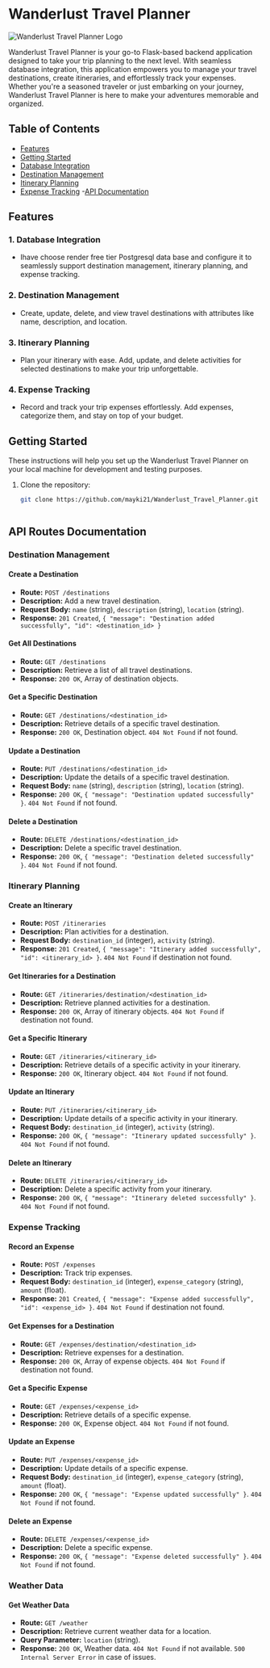 

# Wanderlust Travel Planner

![Wanderlust Travel Planner Logo](https://your-image-url-here.com/logo.png)

Wanderlust Travel Planner is your go-to Flask-based backend application designed to take your trip planning to the next level. With seamless database integration, this application empowers you to manage your travel destinations, create itineraries, and effortlessly track your expenses. Whether you're a seasoned traveler or just embarking on your journey, Wanderlust Travel Planner is here to make your adventures memorable and organized.

## Table of Contents
- [Features](#features)
- [Getting Started](#getting-started)
- [Database Integration](#database-integration)
- [Destination Management](#destination-management)
- [Itinerary Planning](#itinerary-planning)
- [Expense Tracking](#expense-tracking)
-[API Documentation](#API-documentation)

## Features

### 1. Database Integration
- Ihave choose render free tier Postgresql data base  and configure it to seamlessly support destination management, itinerary planning, and expense tracking.

### 2. Destination Management
- Create, update, delete, and view travel destinations with attributes like name, description, and location.

### 3. Itinerary Planning
- Plan your itinerary with ease. Add, update, and delete activities for selected destinations to make your trip unforgettable.

### 4. Expense Tracking
- Record and track your trip expenses effortlessly. Add expenses, categorize them, and stay on top of your budget.

## Getting Started

These instructions will help you set up the Wanderlust Travel Planner on your local machine for development and testing purposes.

1. Clone the repository:
   ```bash
   git clone https://github.com/mayki21/Wanderlust_Travel_Planner.git



## API Routes Documentation

### Destination Management

#### Create a Destination
- **Route:** `POST /destinations`
- **Description:** Add a new travel destination.
- **Request Body:** `name` (string), `description` (string), `location` (string).
- **Response:** `201 Created`, `{ "message": "Destination added successfully", "id": <destination_id> }`

#### Get All Destinations
- **Route:** `GET /destinations`
- **Description:** Retrieve a list of all travel destinations.
- **Response:** `200 OK`, Array of destination objects.

#### Get a Specific Destination
- **Route:** `GET /destinations/<destination_id>`
- **Description:** Retrieve details of a specific travel destination.
- **Response:** `200 OK`, Destination object. `404 Not Found` if not found.

#### Update a Destination
- **Route:** `PUT /destinations/<destination_id>`
- **Description:** Update the details of a specific travel destination.
- **Request Body:** `name` (string), `description` (string), `location` (string).
- **Response:** `200 OK`, `{ "message": "Destination updated successfully" }`. `404 Not Found` if not found.

#### Delete a Destination
- **Route:** `DELETE /destinations/<destination_id>`
- **Description:** Delete a specific travel destination.
- **Response:** `200 OK`, `{ "message": "Destination deleted successfully" }`. `404 Not Found` if not found.

### Itinerary Planning

#### Create an Itinerary
- **Route:** `POST /itineraries`
- **Description:** Plan activities for a destination.
- **Request Body:** `destination_id` (integer), `activity` (string).
- **Response:** `201 Created`, `{ "message": "Itinerary added successfully", "id": <itinerary_id> }`. `404 Not Found` if destination not found.

#### Get Itineraries for a Destination
- **Route:** `GET /itineraries/destination/<destination_id>`
- **Description:** Retrieve planned activities for a destination.
- **Response:** `200 OK`, Array of itinerary objects. `404 Not Found` if destination not found.

#### Get a Specific Itinerary
- **Route:** `GET /itineraries/<itinerary_id>`
- **Description:** Retrieve details of a specific activity in your itinerary.
- **Response:** `200 OK`, Itinerary object. `404 Not Found` if not found.

#### Update an Itinerary
- **Route:** `PUT /itineraries/<itinerary_id>`
- **Description:** Update details of a specific activity in your itinerary.
- **Request Body:** `destination_id` (integer), `activity` (string).
- **Response:** `200 OK`, `{ "message": "Itinerary updated successfully" }`. `404 Not Found` if not found.

#### Delete an Itinerary
- **Route:** `DELETE /itineraries/<itinerary_id>`
- **Description:** Delete a specific activity from your itinerary.
- **Response:** `200 OK`, `{ "message": "Itinerary deleted successfully" }`. `404 Not Found` if not found.

### Expense Tracking

#### Record an Expense
- **Route:** `POST /expenses`
- **Description:** Track trip expenses.
- **Request Body:** `destination_id` (integer), `expense_category` (string), `amount` (float).
- **Response:** `201 Created`, `{ "message": "Expense added successfully", "id": <expense_id> }`. `404 Not Found` if destination not found.

#### Get Expenses for a Destination
- **Route:** `GET /expenses/destination/<destination_id>`
- **Description:** Retrieve expenses for a destination.
- **Response:** `200 OK`, Array of expense objects. `404 Not Found` if destination not found.

#### Get a Specific Expense
- **Route:** `GET /expenses/<expense_id>`
- **Description:** Retrieve details of a specific expense.
- **Response:** `200 OK`, Expense object. `404 Not Found` if not found.

#### Update an Expense
- **Route:** `PUT /expenses/<expense_id>`
- **Description:** Update details of a specific expense.
- **Request Body:** `destination_id` (integer), `expense_category` (string), `amount` (float).
- **Response:** `200 OK`, `{ "message": "Expense updated successfully" }`. `404 Not Found` if not found.

#### Delete an Expense
- **Route:** `DELETE /expenses/<expense_id>`
- **Description:** Delete a specific expense.
- **Response:** `200 OK`, `{ "message": "Expense deleted successfully" }`. `404 Not Found` if not found.

### Weather Data

#### Get Weather Data
- **Route:** `GET /weather`
- **Description:** Retrieve current weather data for a location.
- **Query Parameter:** `location` (string).
- **Response:** `200 OK`, Weather data. `404 Not Found` if not available. `500 Internal Server Error` in case of issues.



